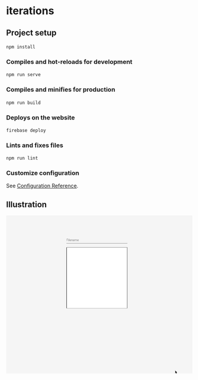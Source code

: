 # iterations

## Project setup
```
npm install
```

### Compiles and hot-reloads for development
```
npm run serve
```

### Compiles and minifies for production
```
npm run build
```

### Deploys on the website
```
firebase deploy
```

### Lints and fixes files
```
npm run lint
```

### Customize configuration
See [Configuration Reference](https://cli.vuejs.org/config/).

## Illustration

![](draw.gif)
